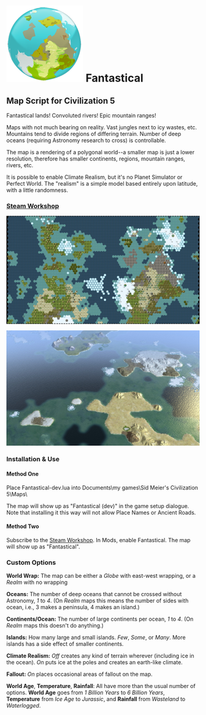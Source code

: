 # ![icon](fantastical_icon.png) Fantastical
## Map Script for Civilization 5

Fantastical lands! Convoluted rivers! Epic mountain ranges!

Maps with not much bearing on reality. Vast jungles next to icy wastes, etc. Mountains tend to divide regions of differing terrain. Number of deep oceans (requiring Astronomy research to cross) is controllable.

The map is a rendering of a polygonal world--a smaller map is just a lower resolution, therefore has smaller continents, regions, mountain ranges, rivers, etc.

It is possible to enable Climate Realism, but it's no Planet Simulator or Perfect World. The "realism" is a simple model based entirely upon latitude, with a little randomness.

### [Steam Workshop](http://steamcommunity.com/sharedfiles/filedetails/?id=310024314)

![example map in World Builder](fantastical-worldbuilder.jpg)

![example map in game](fantastical-ingame.jpg)

### Installation & Use

#### Method One

Place Fantastical-dev.lua into Documents\my games\Sid Meier's Civilization 5\Maps\

The map will show up as "Fantastical (dev)" in the game setup dialogue. Note that installing it this way will not allow Place Names or Ancient Roads.

#### Method Two

Subscribe to the [Steam Workshop](http://steamcommunity.com/sharedfiles/filedetails/?id=310024314). In Mods, enable Fantastical. The map will show up as "Fantastical".

### Custom Options

**World Wrap:** The map can be either a *Globe* with east-west wrapping, or a *Realm* with no wrapping

**Oceans:** The number of deep oceans that cannot be crossed without Astronomy, *1* to *4*. (On *Realm* maps this means the number of sides with ocean, i.e., 3 makes a peninsula, 4 makes an island.)

**Continents/Ocean:** The number of large continents per ocean, *1* to *4*. (On *Realm* maps this doesn't do anything.)

**Islands:** How many large and small islands. *Few*, *Some*, or *Many*. More islands has a side effect of smaller continents.

**Climate Realism:** *Off* creates any kind of terrain wherever (including ice in the ocean). *On* puts ice at the poles and creates an earth-like climate.

**Fallout:** *On* places occasional areas of fallout on the map.

**World Age**, **Temperature**, **Rainfall**: All have more than the usual number of options. **World Age** goes from *1 Billion Years* to *6 Billion Years*, **Temperature** from *Ice Age* to *Jurassic*, and **Rainfall** from *Wasteland* to *Waterlogged*.